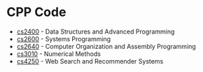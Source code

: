 # CPP Code

- [cs2400](https://github.com/maxhartke/cpp-code/tree/main/cs2400) - Data Structures and Advanced Programming
- [cs2600](https://github.com/maxhartke/cpp-code/tree/main/cs2600) - Systems Programming
- [cs2640](https://github.com/maxhartke/cpp-code/tree/main/cs2640) - Computer Organization and Assembly Programming
- [cs3010](https://github.com/maxhartke/cpp-code/tree/main/cs3010) - Numerical Methods
- [cs4250](https://github.com/maxhartke/cpp-code/tree/main/cs4250) - Web Search and Recommender Systems
